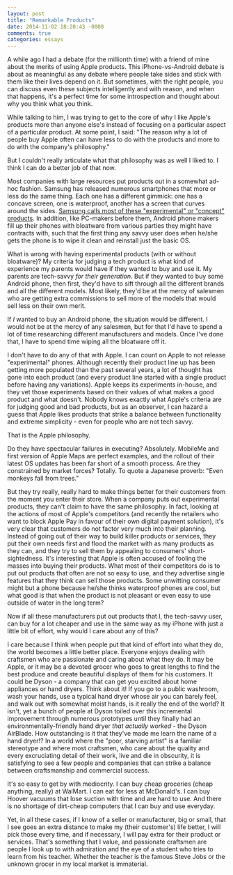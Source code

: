 ```yaml
---
layout: post
title: "Remarkable Products"
date: 2014-11-02 18:20:43 -0800
comments: true
categories: essays
---
```

A while ago I had a debate (for the millionth time) with a friend of mine about the merits of using Apple products. This iPhone-vs-Android debate is about as meaningful as any debate where people take sides and stick with them like their lives depend on it. But sometimes, with the right people, you can discuss even these subjects intelligently and with reason, and when that happens, it's a perfect time for some introspection and thought about why you think what you think. 

While talking to him, I was trying to get to the core of why I like Apple's products more than anyone else's instead of focusing on a particular aspect of a particular product. At some point, I said: "The reason why a lot of people buy Apple often can have less to do with the products and more to do with the company's philosophy."

<!-- More -->

But I couldn't really articulate what that philosophy was as well I liked to. I think I can do a better job of that now. 

Most companies with large resources put products out in a somewhat ad-hoc fashion. Samsung has released numerous smartphones that more or less do the same thing. Each one has a different gimmick: one has a concave screen, one is waterproof, another has a screen that curves around the sides. [Samsung calls most of these "experimental" or "concept" products](http://www.theverge.com/2014/10/27/7077139/galaxy-note-edge-review). In addition, like PC-makers before them, Android phone makers fill up their phones with bloatware from various parties they might have contracts with, such that the first thing any savvy user does when he/she gets the phone is to wipe it clean and reinstall just the basic OS. 

What is wrong with having experimental products (with or without bloatware)? My criteria for judging a tech product is what kind of experience my parents would have if they wanted to buy and use it. My parents are tech-savvy *for their generation*. But if they wanted to buy some Android phone, then first, they'd have to sift through all the different brands and all the different models. Most likely, they'd be at the mercy of salesmen who are getting extra commissions to sell more of the models that would sell less on their own merit. 

If *I* wanted to buy an Android phone, the situation would be different. I would not be at the mercy of any salesmen, but for that I'd have to spend a lot of time researching different manufacturers and models. Once I've done that, I have to spend time wiping all the bloatware off it. 

I don't have to do any of that with Apple. I can count on Apple to not release "experimental" phones. Although recently their product line up has been getting more populated than the past several years, a lot of thought has gone into each product (and every product line started with a single product before having any variations). Apple keeps its experiments in-house, and they vet those experiments based on their values of what makes a good product and what doesn't. Nobody knows exactly what Apple's criteria are for judging good and bad products, but as an observer, I can hazard a guess that Apple likes products that strike a balance between functionality and extreme simplicity - even for people who are not tech savvy. 

That is the Apple philosophy. 

Do they have spectacular failures in executing? Absolutely. MobileMe and first version of Apple Maps are perfect examples, and the rollout of their latest OS updates has been far short of a smooth process. Are they constrained by market forces? Totally. To quote a Japanese proverb: "Even monkeys fall from trees."

But they try really, really hard to make things better for their customers from the moment you enter their store. When a company puts out experimental products, they can't claim to have the same philosophy. In fact, looking at the actions of most of Apple's competitors (and recently the retailers who want to block Apple Pay in favour of their own digital payment solution), it's very clear that customers do not factor very much into their planning. Instead of going out of their way to build killer products or services, they put their own needs first and flood the market with as many products as they can, and they try to sell them by appealing to consumers' short-sightedness. It's interesting that Apple is often accused of fooling the masses into buying their products. What most of their competitors do is to put out products that often are not so easy to use, and they advertise single features that they think can sell those products. Some unwitting consumer might but a phone because he/she thinks waterproof phones are cool, but what good is that when the product is not pleasant or even easy to use outside of water in the long term?

Now if all these manufacturers put out products that I, the tech-savvy user, can buy for a lot cheaper and use in the same way as my iPhone with just a little bit of effort, why would I care about any of this?

I care because I think when people put that kind of effort into what they do, the world becomes a little better place. Everyone enjoys dealing with craftsmen who are passionate and caring about what they do. It may be Apple, or it may be a devoted grocer who goes to great lengths to find the best produce and create beautiful displays of them for his customers. It could be Dyson - a company that can get you excited about home appliances or hand dryers. Think about it! If you go to a public washroom, wash your hands, use a typical hand dryer whose air you can barely feel, and walk out with somewhat moist hands, is it really the end of the world? It isn't, yet a bunch of people at Dyson toiled over this incremental improvement through numerous prototypes until they finally had an environmentally-friendly hand dryer *that actually worked* - the Dyson AirBlade. How outstanding is it that they've made me learn the name of a hand dryer!? In a world where the "poor, starving artist" is a familiar stereotype and where most craftsmen, who care about the quality and every excruciating detail of their work, live and die in obscurity, it is satisfying to see a few people and companies that can strike a balance between craftsmanship and commercial success. 

It's so easy to get by with mediocrity. I can buy cheap groceries (cheap anything, really) at WalMart. I can eat for less at McDonald's. I can buy Hoover vacuums that lose suction with time and are hard to use. And there is no shortage of dirt-cheap computers that I can buy and use everyday. 

Yet, in all these cases, if I know of a seller or manufacturer, big or small, that I see goes an extra distance to make my (their customer's) life better, I will pick those every time, and if necessary, I will pay extra for their product or services. That's something that I value, and passionate craftsmen are people I look up to with admiration and the eye of a student who tries to learn from his teacher. Whether the teacher is the famous Steve Jobs or the unknown grocer in my local market is immaterial.